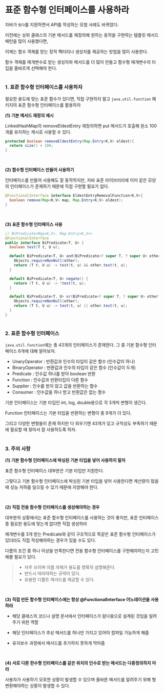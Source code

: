 # 표준 함수형 인터페이스를 사용하라

자바가 `람다`를 지원하면서 API를 작성하는 모범 사례도 바뀌었다.

이전에는 상위 클래스의 기본 메서드를 재정의해 원하는 동작을 구현하는 템플릿 메서드 패턴을 많이 사용했다면,

이제는 함수 객체를 받는 정적 팩터리나 생성자를 제공하는 방법을 많이 사용한다.

함수 객체를 매개변수로 받는 생성자와 메서드를 더 많이 만들고 함수형 매개변수의 타입을 올바르게 선택해야 한다.

#
### 1. 표준 함수형 인터페이스를 사용하자

필요한 용도에 맞는 표준 함수가 있다면, 직접 구현하지 말고 `java.util.function` 패키지의 표준 함수형 인터페이스를 활용하자

__(1) 기본 메서드 재정의 예시__

LinkedHashMap의 removeEldestEntry 재정의하면 put 메서드가 호출해 원소 100개를 유지하는 캐시로 사용할 수 있다.

```java
protected boolean removeEldestEntry(Map.Entry<K,V> eldest){
  return size() > 100;
}
```

<br>

__(2) 함수형 인터페이스 만들어 사용하기__

인터페이스를 만들어 사용해도 잘 동작하지만, 자바 표준 라이브러리에 이미 같은 모양의 인터페이스가 존재하기 때문에 직접 구현할 필요가 없다.

```java
@FunctionalInterface interface EldestEntryRemovalFunction<K,V>{
  boolean remove(Map<K,V> map, Map.Entry<K,V> eldest);
}
```


<br>

__(3) 표준 함수형 인터페이스 사용__
```java
// BiPredicate<Map<K,V>, Map.Entry<K,V>>
@FunctionalInterface
public interface BiPredicate<T, U> {
  boolean test(T t, U u);

  default BiPredicate<T, U> and(BiPredicate<? super T, ? super U> other) {
    Objects.requireNonNull(other);
    return (T t, U u) -> test(t, u) && other.test(t, u);
  }

  default BiPredicate<T, U> negate() {
    return (T t, U u) -> !test(t, u);
  }

  default BiPredicate<T, U> or(BiPredicate<? super T, ? super U> other) {
    Objects.requireNonNull(other);
    return (T t, U u) -> test(t, u) || other.test(t, u);
  }
}
```

#
### 2. 표준 함수형 인터페이스
`java.util.function`에는 총 43개의 인터페이스가 존재한다.
그 중 기본 함수형 인터페이스 6개에 대해 알아보자.

- UnaryOperator : 반환값과 인수의 타입이 같은 함수 (인수값이 하나)
- BinaryOperator : 반환값과 인수의 타입이 같은 함수 (인수값이 두개)
- Predicate : 인수값 하나를 받아 boolean 반환
- Function : 인수값과 반환타입이 다른 함수
- Supplier : 인수를 받지 않고 값을 반환하는 함수
- Consumer : 인수값을 하나 받고 반환값은 없는 함수


기본 인터페이스는 기본 타입인 int, log, double용으로 각 3개씩 변형이 생긴다.

Function 인터페이스는 기본 타입을 반환하는 변형이 총 9개가 더 있다.

그리고 다양한 변형들이 존재 하지만 다 외우기엔 43개가 있고 규칙성도 부족하기 때문에 필요할 때 찾아서 잘 사용하도록 하자.


#
### 3. 주의 사항

__(1) 기본 함수형 인터페이스에 박싱된 기본 타입을 넣어 사용하지 말자__

표준 함수형 인터페이스 대부분은 기본 타입만 지원한다. 

그렇다고 기본 함수형 인터페이스에 박싱된 기본 타입을 넣어 사용한다면 계산량이 많을 때 성능 저하를 일으킬 수 있기 때문에 지양해야 한다.

<br>

__(2) 직접 전용 함수형 인터페이스를 생성해야하는 경우__

대부분의 상황에서는 표준 함수형 인터페이스를 사용하는 것이 좋지만, 표준 인터페이스 중 필요한 용도에 맞는게 없다면 직접 생성하라

매개변수를 3개 받는 Predicate와 같이 구조적으로 똑같은 표준 함수형 인터페이스가 있더라도 직접 작성해야하는 경우가 있을 수도 있다.

다름의 조건 중 하나 이상을 만족한다면 전용 함수형 인터페이스를 구현해야하는지 고민해볼 필요가 있다.

> - 자주 쓰이며 이름 자체가 용도를 명확히 설명해준다.
> - 반드시 따라야하는 규약이 있다.
> - 유용한 디폴트 메서드를 제공할 수 있다.

<br>

__(3) 직접 만든 함수형 인터페이스에는 항상 @FunctionalInterface 어노테이션을 사용하라__

- 해당 클래스의 코드나 설명 문서에서 인터페이스가 람다용으로 설계된 것임을 알려주기 위한 역할

- 해당 인터페이스가 추상 메서드를 하나만 가지고 있어야 컴파일 가능하게 해줌

- 유지보수 과정에서 메서드를 추가하지 못하게 막아줌


<br>


__(4) 서로 다른 한수형 인터페이스를 같은 위치의 인수로 받는 메서드는 다중정의하지 마라__

사용자가 사용하기 모호한 상황이 발생할 수 있으며 올바른 메서드를 알려주기 위해 형변환해야하는 상황이 발생할 수 있다.







